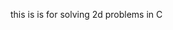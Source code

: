 this is is for solving 2d problems in C
























































































































































































































